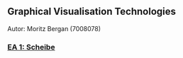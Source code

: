 ## Graphical Visualisation Technologies
Autor: Moritz Bergan (7008078)

### <a target="_blank" rel="noopener noreferrer" href="https://bergamorit.github.io/EA1/">EA 1: Scheibe</a>
